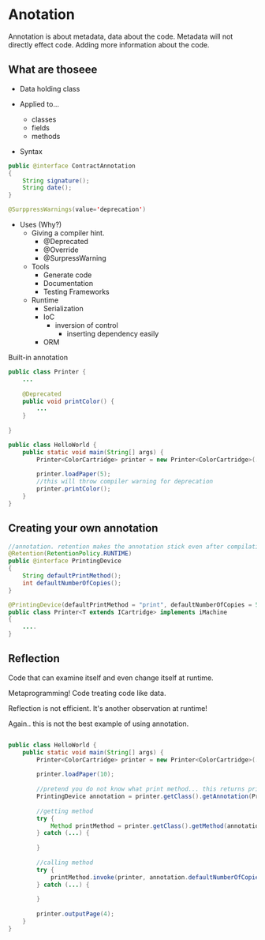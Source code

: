 # Anotation

Annotation is about metadata, data about the code. Metadata will not directly effect code. Adding more information about the code.

## What are thoseee
- Data holding class
- Applied to...
	- classes
	- fields
	- methods

- Syntax
~~~ java
public @interface ContractAnnotation
{
	String signature();
	String date();
}
~~~ 

~~~ java
@SurppressWarnings(value='deprecation')
~~~

- Uses (Why?)
	- Giving a compiler hint.
		- @Deprecated
		- @Override
		- @SurpressWarning
	- Tools
		- Generate code
		- Documentation
		- Testing Frameworks
	- Runtime
		- Serialization
		- IoC
			- inversion of control
				- inserting dependency easily
		- ORM

Built-in annotation

~~~ java
public class Printer {
	...
	
	@Deprecated
	public void printColor() {
		...
	}
	
}

public class HelloWorld {
	public static void main(String[] args) {
		Printer<ColorCartridge> printer = new Printer<ColorCartridge>(...);
		
		printer.loadPaper(5);
		//this will throw compiler warning for deprecation
		printer.printColor();
	}
}
~~~

## Creating your own annotation

~~~ java
//annotation. retention makes the annotation stick even after compilation of the object
@Retention(RetentionPolicy.RUNTIME)
public @interface PrintingDevice 
{
	String defaultPrintMethod();
	int defaultNumberOfCopies();
}

@PrintingDevice(defaultPrintMethod = "print", defaultNumberOfCopies = 5)
public class Printer<T extends ICartridge> implements iMachine
{
	....
}
~~~

## Reflection

Code that can examine itself and even change itself at runtime.

Metaprogramming! Code treating code like data.

Reflection is not efficient. It's another observation at runtime!


Again.. this is not the best example of using annotation.
~~~ java

public class HelloWorld {
	public static void main(String[] args) {
		Printer<ColorCartridge> printer = new Printer<ColorCartridge>(...);
		
		printer.loadPaper(10);
		
		//pretend you do not know what print method... this returns printer class
		PrintingDevice annotation = printer.getClass().getAnnotation(PrintingDevice.class);
		
		//getting method
		try {
			Method printMethod = printer.getClass().getMethod(annotation.defaultPrintMethod(), int.class);
		} catch (...) {
		
		}
		
		//calling method
		try {
			printMethod.invoke(printer, annotation.defaultNumberOfCopies());
		} catch (...) {
		
		}
		
		printer.outputPage(4);
	}
}
~~~